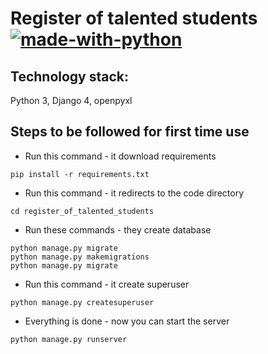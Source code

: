 # Register of talented students [![made-with-python](https://img.shields.io/badge/Made%20with-Python-1f425f.svg)](https://www.python.org/)
## Technology stack:
Python 3, Django 4, openpyxl
## Steps to be followed for first time use
- Run this command - it download requirements
```
pip install -r requirements.txt
```
- Run this command - it redirects to the code directory
```
cd register_of_talented_students
```
- Run these commands - they create database
```
python manage.py migrate
python manage.py makemigrations
python manage.py migrate
```
- Run this command - it create superuser
```
python manage.py createsuperuser
```
- Everything is done - now you can start the server
```
python manage.py runserver
```